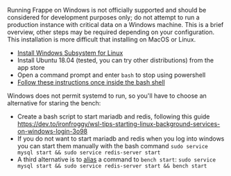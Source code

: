 Running Frappe on Windows is not officially supported and should be considered for development purposes only; do not attempt to run a production instance with critical data on a Windows machine. This is a brief overview, other steps may be required depending on your configuration. This installation is more difficult that installing on MacOS or Linux. 

* [Install Windows Subsystem for Linux](https://docs.microsoft.com/en-us/windows/wsl/install-win10)
* Install Ubuntu 18.04 (tested, you can try other distributions) from the app store
* Open a command prompt and enter `bash` to stop using powershell
* [Follow these instructions once inside the bash shell](https://github.com/frappe/frappe/wiki/The-Hitchhiker%27s-Guide-to-Installing-Frappe-on-Linux)

Windows does not permit systemd to run, so you'll have to choose an alternative for staring the bench:

* Create a bash script to start mariadb and redis, following this guide https://dev.to/ironfroggy/wsl-tips-starting-linux-background-services-on-windows-login-3o98
* If you do not want to start mariadb and redis when you log into windows you can start them manually with the bash command `sudo service mysql start && sudo service redis-server start`
* A third alternative is to [alias](https://www.tecmint.com/create-alias-in-linux/) a command to `bench start`: `sudo service mysql start && sudo service redis-server start && bench start`